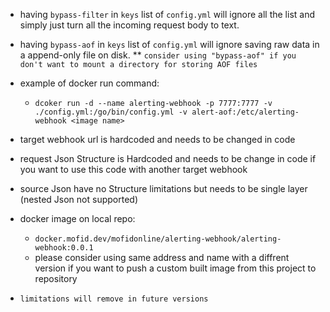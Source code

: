 * having `bypass-filter` in `keys` list of `config.yml` will ignore all the list and simply just turn all the incoming request body to text.
* having `bypass-aof` in `keys` list of `config.yml` will ignore saving raw data in a append-only file on disk.
    ** `consider using "bypass-aof" if you don't want to mount a directory for storing AOF files`

* example of docker run command:
    * `dcoker run -d --name alerting-webhook -p 7777:7777 -v ./config.yml:/go/bin/config.yml -v alert-aof:/etc/alerting-webhook <image name>`
* target webhook url is hardcoded and needs to be changed in code
* request Json Structure is Hardcoded and needs to be change in code if you want to use this code with another target webhook
* source Json have no Structure limitations but needs to be single layer (nested Json not supported)

* docker image on local repo:
    * `docker.mofid.dev/mofidonline/alerting-webhook/alerting-webhook:0.0.1`
    * please consider using same address and name with a diffrent version if you want to push a custom built image from this project to repository

* `limitations will remove in future versions`